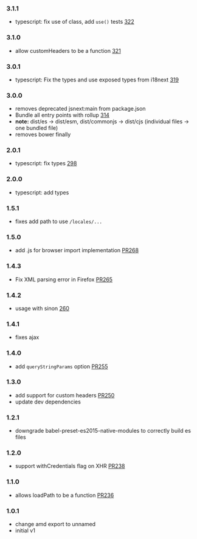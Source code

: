 ### 3.1.1

- typescript: fix use of class, add `use()` tests [322](https://github.com/i18next/i18next-xhr-backend/pull/322)

### 3.1.0

- allow customHeaders to be a function [321](https://github.com/i18next/i18next-xhr-backend/pull/321)

### 3.0.1

- typescript: Fix the types and use exposed types from i18next [319](https://github.com/i18next/i18next-xhr-backend/pull/319)

### 3.0.0

- removes deprecated jsnext:main from package.json
- Bundle all entry points with rollup [314](https://github.com/i18next/i18next-xhr-backend/pull/314)
- **note:** dist/es -> dist/esm, dist/commonjs -> dist/cjs (individual files -> one bundled file)
- removes bower finally

### 2.0.1

- typescript: fix types [298](https://github.com/i18next/i18next-xhr-backend/pull/298)

### 2.0.0

- typescript: add types

### 1.5.1

- fixes add path to use `/locales/...`

### 1.5.0

- add .js for browser import implementation [PR268](https://github.com/i18next/i18next-xhr-backend/pull/268)

### 1.4.3

- Fix XML parsing error in Firefox [PR265](https://github.com/i18next/i18next-xhr-backend/pull/265)

### 1.4.2

- usage with sinon [260](https://github.com/i18next/i18next-xhr-backend/pull/260)

### 1.4.1

- fixes ajax

### 1.4.0

- add `queryStringParams` option [PR255](https://github.com/i18next/i18next-xhr-backend/pull/255)

### 1.3.0

- add support for custom headers [PR250](https://github.com/i18next/i18next-xhr-backend/pull/250)
- update dev dependencies

### 1.2.1

- downgrade babel-preset-es2015-native-modules to correctly build es files

### 1.2.0

- support withCredentials flag on XHR [PR238](https://github.com/i18next/i18next-xhr-backend/pull/238)

### 1.1.0

- allows loadPath to be a function [PR236](https://github.com/i18next/i18next-xhr-backend/pull/236)

### 1.0.1

- change amd export to unnamed
- initial v1
